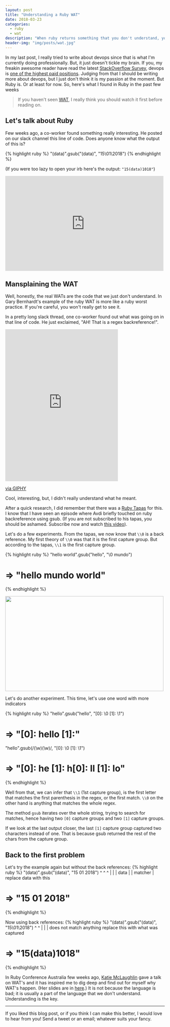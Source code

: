 ```yaml
---
layout: post
title: "Understanding a Ruby WAT"
date: 2018-03-23
categories:
  - ruby
  - wat
description: "When ruby returns something that you don't understand, you write a blogpost about it"
header-img: "img/posts/wat.jpg"
---
```


In my last post, I really tried to write about devops since that is what I'm currently doing
professionally.  But, it just doesn't tickle my brain. If you, my freakin awesome reader have read
the latest [StackOverflow Survey](https://insights.stackoverflow.com/survey/2018/?utm_source=Iterable&utm_medium=email&utm_campaign=dev-survey-2018-promotion),
devops is [one of the highest paid positions](https://insights.stackoverflow.com/survey/2018/?utm_source=Iterable&utm_medium=email&utm_campaign=dev-survey-2018-promotion#work-salary-by-developer-type).
Judging from that I should be writing more about devops, but I just don't think it is my passion
at the moment. But Ruby is. Or at least for now. So, here's what I found in Ruby in the past few weeks

> If you haven't seen [WAT](https://archive.org/details/wat_destroyallsoftware), I really think you should watch it first before reading on.

## Let's talk about Ruby

Few weeks ago, a co-worker found something really interesting. He posted on our slack channel this
line of code. Does anyone know what the output of this is?

{% highlight ruby %}
"(data)".gsub("(data)", "15\\01\\2018")
{% endhighlight %}

(If you were too lazy to open your irb here's the output: `"15(data)1018"`)
<iframe src="http://gifimage.net/wp-content/uploads/2017/06/wat-gif-10.gif"
  width="500" height="300" frameBorder="0" allowFullScreen>
</iframe>


## Mansplaining the WAT

Well, honestly, the real WATs are the code that we just don't understand. In Gary Bernhardt's example
of the ruby WAT is more like a ruby worst practice. If you're careful, you won't really get to see it.

In a pretty long slack thread, one co-worker found out what was going on in that line of code.
He just exclaimed, "AH! That is a regex backreference!".

<iframe src="https://giphy.com/embed/rmi45iyhIPuRG" width="356" height="480" frameBorder="0" class="giphy-embed" allowFullScreen></iframe><p><a href="https://giphy.com/gifs/yes-score-rmi45iyhIPuRG">via GIPHY</a></p>

Cool, interesting, but, I didn't really understand what he meant.

After a quick research, I did remember that there was a [Ruby Tapas](https://www.rubytapas.com/) for
this. I know that I have seen an episode where Avdi briefly touched on ruby backreference using
gsub. (If you are not subscribed to his tapas, you should be ashamed. Subscribe now and watch
[this video](https://www.rubytapas.com/2015/01/19/episode-274-backreference/)).

Let's do a few experiments. From the tapas, we now know that `\\0` is a back reference. My first
theory of `\\0` was that it is the first capture group. But according to the tapas, `\\1` is the
first capture group.

{% highlight ruby %}
"hello world".gsub("hello", "\\0 mundo")
# => "hello mundo world"
{% endhighlight %}

<img src="http://i0.kym-cdn.com/photos/images/original/000/173/580/Wat.jpg" width="500" height="300" frameBorder="0">

Let's do another experiment. This time, let's use one word with more indicators

{% highlight ruby %}
"hello".gsub("hello", "[0]: \\0 [1]: \\1")
# => "[0]: hello [1]:"

"hello".gsub(/(\w)(\w)/, "[0]: \\0 [1]: \\1")
# => "[0]: he [1]: h[0]: ll [1]: lo"
{% endhighlight %}

Well from that, we can infer that `\\1` (1st capture group), is the first letter that matches the
first parenthesis in the regex, or the first match. `\\0` on the other hand is anything that matches
the whole regex.

The method `gsub` iterates over the whole string, trying to search for matches, hence having two
`[0]` capture groups and two `[1]` capture groups.

If we look at the last output closer, the last `[1]` capture group captured two characters instead
of one. That is because gsub returned the rest of the chars from the capture group.

## Back to the first problem

Let's try the example again but without the back references:
{% highlight ruby %}
"(data)".gsub("(data)", "15 01 2018")
  ^             ^           ^
  |             |           |
data            |           |
            matcher         |
                        replace data with this
# => "15 01 2018"
{% endhighlight %}

Now using back references:
{% highlight ruby %}
"(data)".gsub("(data)", "15\\01\\2018")
                            ^   ^
                            |   |
                            | does not match anything
                    replace this with what was captured
# => "15(data)1018"
{% endhighlight %}

In Ruby Conference Australia few weeks ago, [Katie McLaughlin](https://twitter.com/glasnt) gave a
talk on WAT's and it has inspired me to dig deep and find out for myself why WAT's happen. (Her
slides are in [here](https://github.com/glasnt/talks/tree/gh-pages/2018_03_RubyConfAU/).) It is not
because the language is bad; it is usually a part of the language that we don't understand.
Understanding is the key.

---

If you liked this blog post, or if you think I can make this better, I would love to hear from you!
Send a tweet or an email; whatever suits your fancy.
